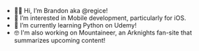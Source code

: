 - 👋🏻 Hi, I’m Brandon aka @regice!
- 👀 I’m interested in Mobile development, particularly for iOS.
- 🌱 I’m currently learning Python on Udemy!
- 🤓 I'm also working on Mountaineer, an Arknights fan-site that summarizes upcoming content!

<!---
regice/regice is a ✨ special ✨ repository because its `README.md` (this file) appears on your GitHub profile.
You can click the Preview link to take a look at your changes.
--->
